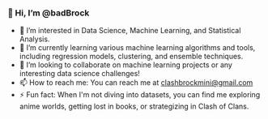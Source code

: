 ### 👋 Hi, I’m @badBrock

- 👀 I’m interested in Data Science, Machine Learning, and Statistical Analysis.
- 🌱 I’m currently learning various machine learning algorithms and tools, including regression models, clustering, and ensemble techniques.
- 💞️ I’m looking to collaborate on machine learning projects or any interesting data science challenges!
- 📫 How to reach me: You can reach me at clashbrockmini@gmail.com
- ⚡ Fun fact: When I'm not diving into datasets, you can find me exploring anime worlds, getting lost in books, or strategizing in Clash of Clans.



<!---
badBrock/badBrock is a ✨ special ✨ repository because its `README.md` (this file) appears on your GitHub profile.
You can click the Preview link to take a look at your changes.
--->
